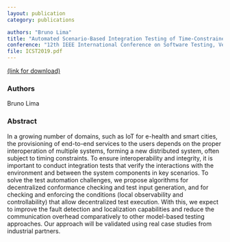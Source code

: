 ```yaml
---
layout: publication
category: publications

authors: "Bruno Lima"
title: "Automated Scenario-Based Integration Testing of Time-Constrained Distributed Systems"
conference: "12th IEEE International Conference on Software Testing, Verification and Validation (ICST 2019)"
file: ICST2019.pdf
---
```


<a href="https://ieeexplore.ieee.org/abstract/document/8730179"><i class="icon-pdf"></i> (link for download)</a>

### Authors

Bruno Lima

### Abstract

In a growing number of domains, such as IoT for e-health and smart cities, the provisioning of end-to-end services to the users depends on the proper interoperation of multiple systems, forming a new distributed system, often subject to timing constraints. To ensure interoperability and integrity, it is important to conduct integration tests that verify the interactions with the environment and between the system components in key scenarios. To solve the test automation challenges, we propose algorithms for decentralized conformance checking and test input generation, and for checking and enforcing the conditions (local observability and controllability) that allow decentralized test execution. With this, we expect to improve the fault detection and localization capabilities and reduce the communication overhead comparatively to other model-based testing approaches. Our approach will be validated using real case studies from industrial partners. 
